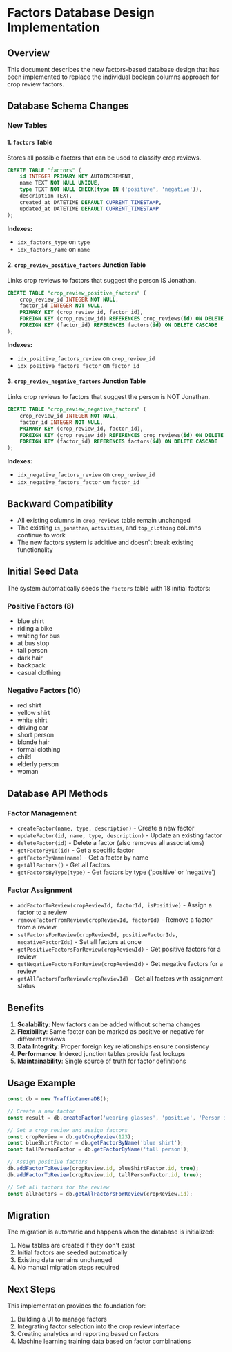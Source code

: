 # Factors Database Design Implementation

## Overview

This document describes the new factors-based database design that has been implemented to replace the individual boolean columns approach for crop review factors.

## Database Schema Changes

### New Tables

#### 1. `factors` Table
Stores all possible factors that can be used to classify crop reviews.

```sql
CREATE TABLE "factors" (
    id INTEGER PRIMARY KEY AUTOINCREMENT,
    name TEXT NOT NULL UNIQUE,
    type TEXT NOT NULL CHECK(type IN ('positive', 'negative')),
    description TEXT,
    created_at DATETIME DEFAULT CURRENT_TIMESTAMP,
    updated_at DATETIME DEFAULT CURRENT_TIMESTAMP
);
```

**Indexes:**
- `idx_factors_type` on `type`
- `idx_factors_name` on `name`

#### 2. `crop_review_positive_factors` Junction Table
Links crop reviews to factors that suggest the person IS Jonathan.

```sql
CREATE TABLE "crop_review_positive_factors" (
    crop_review_id INTEGER NOT NULL,
    factor_id INTEGER NOT NULL,
    PRIMARY KEY (crop_review_id, factor_id),
    FOREIGN KEY (crop_review_id) REFERENCES crop_reviews(id) ON DELETE CASCADE,
    FOREIGN KEY (factor_id) REFERENCES factors(id) ON DELETE CASCADE
);
```

**Indexes:**
- `idx_positive_factors_review` on `crop_review_id`
- `idx_positive_factors_factor` on `factor_id`

#### 3. `crop_review_negative_factors` Junction Table
Links crop reviews to factors that suggest the person is NOT Jonathan.

```sql
CREATE TABLE "crop_review_negative_factors" (
    crop_review_id INTEGER NOT NULL,
    factor_id INTEGER NOT NULL,
    PRIMARY KEY (crop_review_id, factor_id),
    FOREIGN KEY (crop_review_id) REFERENCES crop_reviews(id) ON DELETE CASCADE,
    FOREIGN KEY (factor_id) REFERENCES factors(id) ON DELETE CASCADE
);
```

**Indexes:**
- `idx_negative_factors_review` on `crop_review_id`
- `idx_negative_factors_factor` on `factor_id`

## Backward Compatibility

- All existing columns in `crop_reviews` table remain unchanged
- The existing `is_jonathan`, `activities`, and `top_clothing` columns continue to work
- The new factors system is additive and doesn't break existing functionality

## Initial Seed Data

The system automatically seeds the `factors` table with 18 initial factors:

### Positive Factors (8)
- blue shirt
- riding a bike
- waiting for bus
- at bus stop
- tall person
- dark hair
- backpack
- casual clothing

### Negative Factors (10)
- red shirt
- yellow shirt
- white shirt
- driving car
- short person
- blonde hair
- formal clothing
- child
- elderly person
- woman

## Database API Methods

### Factor Management
- `createFactor(name, type, description)` - Create a new factor
- `updateFactor(id, name, type, description)` - Update an existing factor
- `deleteFactor(id)` - Delete a factor (also removes all associations)
- `getFactorById(id)` - Get a specific factor
- `getFactorByName(name)` - Get a factor by name
- `getAllFactors()` - Get all factors
- `getFactorsByType(type)` - Get factors by type ('positive' or 'negative')

### Factor Assignment
- `addFactorToReview(cropReviewId, factorId, isPositive)` - Assign a factor to a review
- `removeFactorFromReview(cropReviewId, factorId)` - Remove a factor from a review
- `setFactorsForReview(cropReviewId, positiveFactorIds, negativeFactorIds)` - Set all factors at once
- `getPositiveFactorsForReview(cropReviewId)` - Get positive factors for a review
- `getNegativeFactorsForReview(cropReviewId)` - Get negative factors for a review
- `getAllFactorsForReview(cropReviewId)` - Get all factors with assignment status

## Benefits

1. **Scalability**: New factors can be added without schema changes
2. **Flexibility**: Same factor can be marked as positive or negative for different reviews
3. **Data Integrity**: Proper foreign key relationships ensure consistency
4. **Performance**: Indexed junction tables provide fast lookups
5. **Maintainability**: Single source of truth for factor definitions

## Usage Example

```javascript
const db = new TrafficCameraDB();

// Create a new factor
const result = db.createFactor('wearing glasses', 'positive', 'Person is wearing glasses');

// Get a crop review and assign factors
const cropReview = db.getCropReview(123);
const blueShirtFactor = db.getFactorByName('blue shirt');
const tallPersonFactor = db.getFactorByName('tall person');

// Assign positive factors
db.addFactorToReview(cropReview.id, blueShirtFactor.id, true);
db.addFactorToReview(cropReview.id, tallPersonFactor.id, true);

// Get all factors for the review
const allFactors = db.getAllFactorsForReview(cropReview.id);
```

## Migration

The migration is automatic and happens when the database is initialized:

1. New tables are created if they don't exist
2. Initial factors are seeded automatically
3. Existing data remains unchanged
4. No manual migration steps required

## Next Steps

This implementation provides the foundation for:

1. Building a UI to manage factors
2. Integrating factor selection into the crop review interface
3. Creating analytics and reporting based on factors
4. Machine learning training data based on factor combinations
